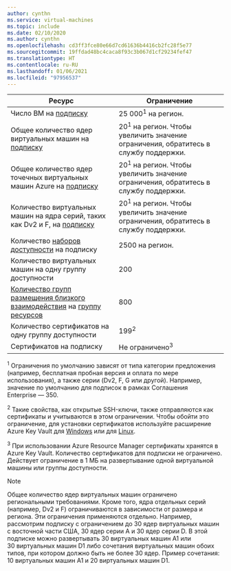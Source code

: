 ```yaml
---
author: cynthn
ms.service: virtual-machines
ms.topic: include
ms.date: 02/10/2020
ms.author: cynthn
ms.openlocfilehash: cd3ff3fce80e66d7cd61636b4416cb2fc28f5e77
ms.sourcegitcommit: 19ffdad48bc4caca8f93c3b067d1cf29234fef47
ms.translationtype: HT
ms.contentlocale: ru-RU
ms.lasthandoff: 01/06/2021
ms.locfileid: "97956537"
---
```

| Ресурс | Ограничение |
| --- | --- |
| Число ВМ на [подписку](https://azure.microsoft.com/pricing/) |25 000<sup>1</sup> на регион. |
| Общее количество ядер виртуальных машин на [подписку](https://azure.microsoft.com/pricing/) |20<sup>1</sup> на регион. Чтобы увеличить значение ограничения, обратитесь в службу поддержки. |
| Общее количество ядер точечных виртуальных машин Azure на [подписку](https://azure.microsoft.com/pricing/) |20<sup>1</sup> на регион. Чтобы увеличить значение ограничения, обратитесь в службу поддержки. |
| Количество виртуальных машин на ядра серий, таких как Dv2 и F, на [подписку](https://azure.microsoft.com/pricing/) |20<sup>1</sup> на регион. Чтобы увеличить значение ограничения, обратитесь в службу поддержки. |
| Количество [наборов доступности](../articles/virtual-machines/manage-availability.md#configure-multiple-virtual-machines-in-an-availability-set-for-redundancy) на подписку |2500 на регион. |
| Количество виртуальных машин на одну группу доступности | 200 |
| [Количество групп размещения близкого взаимодействия](https://docs.microsoft.com/azure/virtual-machines/windows/proximity-placement-groups-portal) на [группу ресурсов](../articles/azure-resource-manager/management/overview.md#resource-groups) | 800 | 
| Количество сертификатов на одну группу доступности | 199<sup>2</sup> |
| Сертификатов на подписку |Не ограничено<sup>3</sup> |

<sup>1</sup> Ограничения по умолчанию зависят от типа категории предложения (например, бесплатная пробная версия и оплата по мере использования), а также серии (Dv2, F, G или другой). Например, значение по умолчанию для подписок в рамках Соглашения Enterprise — 350.

<sup>2</sup> Такие свойства, как открытые SSH-ключи, также отправляются как сертификаты и учитываются в этом ограничении. Чтобы обойти это ограничение, для установки сертификатов используйте расширение Azure Key Vault для [Windows](https://docs.microsoft.com/azure/virtual-machines/extensions/key-vault-windows) или для [Linux](https://docs.microsoft.com/azure/virtual-machines/extensions/key-vault-linux).

<sup>3</sup> При использовании Azure Resource Manager сертификаты хранятся в Azure Key Vault. Количество сертификатов для подписки не ограничено. Действует ограничение в 1 МБ на развертывание одной виртуальной машины или группы доступности.



> [!NOTE]
> Общее количество ядер виртуальных машин ограничено региональными требованиями. Кроме того, ядра отдельных серий (например, Dv2 и F) ограничиваются в зависимости от размера и региона. Эти ограничения применяются отдельно. Например, рассмотрим подписку с ограничением до 30 ядер виртуальных машин с восточной части США, 30 ядер серии A и 30 ядер серии D. В этой подписке можно развертывать 30 виртуальных машин A1 или 30 виртуальных машин D1 либо сочетания виртуальных машин обоих типов, при котором должно быть не более 30 ядер. Пример сочетания: 10 виртуальных машин A1 и 20 виртуальных машин D1.  
> <!-- -->
>
